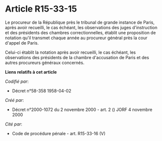 # Article R15-33-15

Le procureur de la République près le tribunal de grande instance de Paris, après avoir recueilli, le cas échéant, les
observations des juges d'instruction et des présidents des chambres correctionnelles, établit une proposition de notation
qu'il transmet chaque année au procureur général près la cour d'appel de Paris.

Celui-ci établit la notation après avoir recueilli, le cas échéant, les observations des présidents de la chambre
d'accusation de Paris et des autres procureurs généraux concernés.

**Liens relatifs à cet article**

_Codifié par_:

  - Décret n°58-358 1958-04-02

_Créé par_:

  - Décret n°2000-1072 du 2 novembre 2000 - art. 2 () JORF 4 novembre 2000

_Cité par_:

  - Code de procédure pénale - art. R15-33-16 (V)
